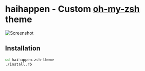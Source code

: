 # haihappen - Custom [oh-my-zsh](https://github.com/robbyrussell/oh-my-zsh) theme

![Screenshot](http://f.cl.ly/items/1q0z02141I1S2H0A1G2M/haihappen.zsh-theme.png)

## Installation

```sh
cd haihappen.zsh-theme
./install.rb
```

